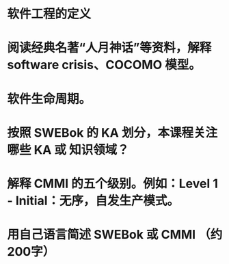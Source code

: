 # 软件工程的定义
# 阅读经典名著“人月神话”等资料，解释 software crisis、COCOMO 模型。
# 软件生命周期。
# 按照 SWEBok 的 KA 划分，本课程关注哪些 KA 或 知识领域？
# 解释 CMMI 的五个级别。例如：Level 1 - Initial：无序，自发生产模式。
# 用自己语言简述 SWEBok 或 CMMI （约200字）
